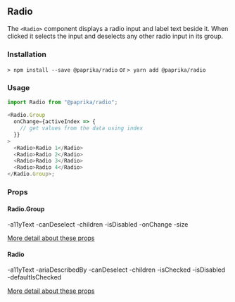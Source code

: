 ## Radio

The `<Radio>` component displays a radio input and label text beside it. When clicked it selects the input and deselects any other radio input in its group.

### Installation

`> npm install --save @paprika/radio`
or
`> yarn add @paprika/radio`

### Usage

```js
import Radio from "@paprika/radio";

<Radio.Group
  onChange={activeIndex => {
    // get values from the data using index
  }}
>
  <Radio>Radio 1</Radio>
  <Radio>Radio 2</Radio>
  <Radio>Radio 3</Radio>
  <Radio>Radio 4</Radio>
</Radio.Group>;
```

### Props

#### Radio.Group

-a11yText
-canDeselect
-children
-isDisabled
-onChange
-size

[More detail about these props](https://github.com/acl-services/paprika/blob/master/packages/Radio/src/components/Group/Group.js)

#### Radio

-a11yText
-ariaDescribedBy
-canDeselect
-children
-isChecked
-isDisabled
-defaultIsChecked

[More detail about these props](https://github.com/acl-services/paprika/blob/master/packages/Radio/src/Radio.js)
